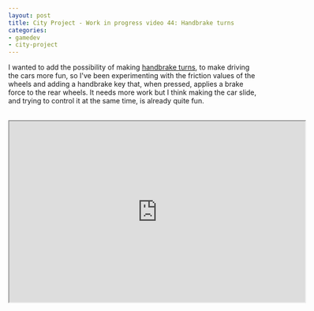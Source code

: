 ```yaml
---
layout: post
title: City Project - Work in progress video 44: Handbrake turns
categories:
- gamedev
- city-project
---
```


I wanted to add the possibility of making <a href="http://en.wikipedia.org/wiki/Handbrake_turn">handbrake turns</a>, to make driving the cars more fun, so I've been experimenting with the friction values of the wheels and adding a handbrake key that, when pressed, applies a brake force to the rear wheels. It needs more work but I think making the car slide, and trying to control it at the same time, is already quite fun.<br /><br /><div style="text-align: center;"><iframe height="367" src="http://www.youtube.com/embed/CbWKSFTFg1E?theme=darl" width="600"></iframe></div>